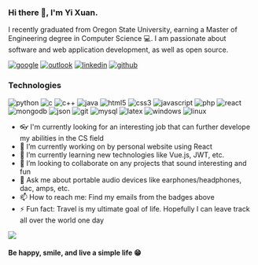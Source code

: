 ### Hi there 👋, I'm Yi Xuan.

I recently graduated from Oregon State University, earning a Master of Engineering degree in Computer Science 💻. I am passionate about software and web application development, as well as open source.

[![google](https://img.shields.io/badge/Google-white?style=flat&logo=google&color=DB4437&logoColor=white)](mailto:chiay@oregonstate.edu)
[![outlook](https://img.shields.io/badge/Outlook-white?style=flat&logo=microsoft&color=0078d4&logoColor=white&link=mailto:yixuan_c0206@hotmail.com)](mailto:yixuan_c0206@hotmail.com)
[![linkedin](https://img.shields.io/badge/Linkedin-white?style=flat&logo=linkedin&color=0e76a8&logoColor=white&link=https://www.linkedin.com/in/yi-xuan-chia-b1067b139)](https://www.linkedin.com/in/yi-xuan-chia-b1067b139)
[![github](https://img.shields.io/badge/GitHub-white?style=flat&logo=github&color=181717&logoColor=white&link=https://github.com/chiay)](https://github.com/chiay)

### Technologies

![python](https://img.shields.io/badge/Python-white?style=flat&logo=python&color=3776ab&logoColor=white)
![c](https://img.shields.io/badge/C-white?style=flat&logo=c&color=a8b9cc&logoColor=white)
![c++](https://img.shields.io/badge/C++-white?style=flat&logo=c%2b%2b&color=00599c&logoColor=white)
![java](https://img.shields.io/badge/Java-white?style=flat&logo=java&color=007396&logoColor=white)
![html5](https://img.shields.io/badge/HTML5-white?style=flat&logo=html5&color=e34f26&logoColor=white)
![css3](https://img.shields.io/badge/CSS3-white?style=flat&logo=css3&color=1275b6&logoColor=white)
![javascript](https://img.shields.io/badge/JavaScript-white?style=flat&logo=javascript&color=f7df1e&logoColor=white)
![php](https://img.shields.io/badge/PHP-white?style=flat&logo=php&color=777bb4&logoColor=white)
![react](https://img.shields.io/badge/React%2fReact%20Native-white?style=flat&logo=react&color=61dafb&logoColor=white)
![mongodb](https://img.shields.io/badge/MongoDB-white?style=flat&logo=mongodb&color=47a248&logoColor=white)
![json](https://img.shields.io/badge/JSON-white?style=flat&logo=json&color=000000&logoColor=white)
![git](https://img.shields.io/badge/Git-white?style=flat&logo=git&color=f05032&logoColor=white)
![mysql](https://img.shields.io/badge/MySQL-white?style=flat&logo=mysql&color=4479a1&logoColor=white)
![latex](https://img.shields.io/badge/LaTeX-white?style=flat&logo=latex&color=008080&logoColor=white)
![windows](https://img.shields.io/badge/Windows-white?style=flat&logo=windows&color=0078d6&logoColor=white)
![linux](https://img.shields.io/badge/Linux-white?style=flat&logo=linux&color=fcc624&logoColor=white)

- 👓 I'm currently looking for an interesting job that can further develope my abilities in the CS field
- 🔭 I’m currently working on by personal website using React
- 🌱 I’m currently learning new technologies like Vue.js, JWT, etc.
- 👯 I’m looking to collaborate on any projects that sound interesting and fun
- 💬 Ask me about portable audio devices like earphones/headphones, dac, amps, etc.
- 📫 How to reach me: Find my emails from the badges above
- ⚡ Fun fact: Travel is my ultimate goal of life. Hopefully I can leave track all over the world one day

<img src="https://github-readme-stats.vercel.app/api?username=chiay&&show_icons=true&title_color=40514e&icon_color=30e3ca&text_color=2f89fc&bg_color=f5f5f5&hide=contribs,prs" />

#### Be happy, smile, and live a simple life 😁

<!--
**chiay/chiay** is a ✨ _special_ ✨ repository because its `README.md` (this file) appears on your GitHub profile.

Here are some ideas to get you started:

- 🔭 I’m currently working on ...
- 🌱 I’m currently learning ...
- 👯 I’m looking to collaborate on ...
- 🤔 I’m looking for help with ...
- 💬 Ask me about ...
- 📫 How to reach me: ...
- 😄 Pronouns: ...
- ⚡ Fun fact: ...
-->
